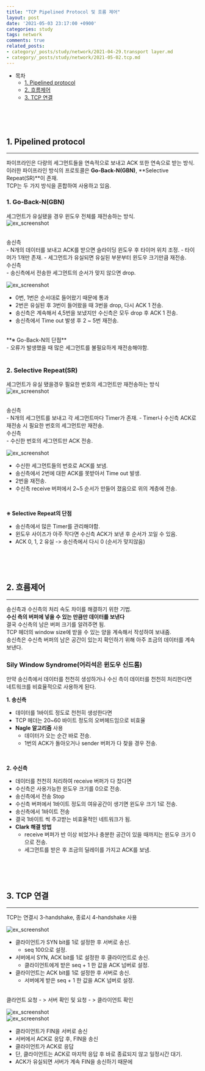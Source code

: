 ```yaml
---
title: "TCP Pipelined Protocol 및 흐름 제어"
layout: post
date: '2021-05-03 23:17:00 +0900'
categories: study
tags: network
comments: true
related_posts:
- category/_posts/study/network/2021-04-29.transport layer.md
- category/_posts/study/network/2021-05-02.tcp.md
---
```


- 목차
    - [1. Pipelined protocol](#1-pipelined-protocol)
    - [2. 흐름제어](#2-흐름제어)
    - [3. TCP 연결](#3-tcp-연결)
<br>
<br>
<br>

## 1. Pipelined protocol
---
파이프라인은 다량의 세그먼트들을 연속적으로 보내고 ACK 또한 연속으로 받는 방식.<br>
이러한 파이프라인 방식의 프로토콜은 **Go-Back-N(GBN)**, **Selective Repeat(SR)**이 존재.<br>
TCP는 두 가지 방식을 혼합하여 사용하고 있음.<br>

### 1. Go-Back-N(GBN) <br>
세그먼트가 유실됐을 경우 윈도우 전체를 재전송하는 방식.<br>
![ex_screenshot](/assets/img/gbn1.jpg)<br>

<br>
송신측 <br>
- N개의 데이터를 보내고 ACK를 받으면 슬라이딩 윈도우 후 타이머 위치 조정.
- 타이머가 1개만 존재.
- 세그먼트가 유실되면 유실된 부분부터 윈도우 크기만큼 재전송.

<br>
수신측 <br>
- 송신측에서 전송한 세그먼트의 순서가 맞지 않으면 drop.

![ex_screenshot](/assets/img/gbn2.jpg)<br>

- 0번, 1번은 순서대로 들어왔기 때문에 통과
- 2번은 유실된 후 3번이 들어왔을 때 3번을 drop, 다시 ACK 1 전송.
- 송신측은 계속해서 4,5번을 보냈지만 수신측은 모두 drop 후 ACK 1 전송.
- 송신측에서 Time out 발생 후 2 ~ 5번 재전송.

<br>
**※ Go-Back-N의 단점**<br>
- 오류가 발생했을 때 많은 세그먼트를 불필요하게 재전송해야함.

<br>
<br>

### 2. Selective Repeat(SR)
세그먼트가 유실 됐을경우 필요한 번호의 세그먼트만 재전송하는 방식<br>
![ex_screenshot](/assets/img/sr1.jpg)<br>

<br>
송신측 <br>
- N개의 세그먼트를 보내고 각 세그먼트마다 Timer가 존재.
- Timer나 수신측 ACK로 재전송 시 필요한 번호의 세그먼트만 재전송.

<br>
수신측 <br>
- 수신한 번호의 세그먼트만 ACK 전송.

![ex_screenshot](/assets/img/sr2.jpg)<br>

- 수신한 세그먼트들의 번호로 ACK를 보냄.
- 송신측에서 2번에 대한 ACK를 못받아서 Time out 발생.
- 2번을 재전송.
- 수신측 receive 버퍼에서 2~5 순서가 만들어 졌음으로 위의 계층에 전송.

<br>

**※ Selective Repeat의 단점**<br>
- 송신측에서 많은 Timer를 관리해야함.
- 윈도우 사이즈가 아주 작다면 수신측 ACK가 보낸 후 순서가 꼬일 수 있음.
- ACK 0, 1, 2 유실 -> 송신측에서 다시 0 (순서가 맞지않음)

<br>
<br>
<br>

## 2. 흐름제어
---
송신측과 수신측의 처리 속도 차이를 해결하기 위한 기법.<br>
**수신 측의 버퍼에 넣을 수 있는 만큼만 데이터를 보낸다**<br>
결국 수신측의 남은 버퍼 크기를 알려주면 됨.<br>
TCP 헤더의 window size에 받을 수 있는 양을 계속해서 작성하여 보내줌.<br>
송신측은 수신측 버퍼의 남은 공간이 있는지 확인하기 위해 아주 조금의 데이터를 계속보낸다.<br>

### Sily Window Syndrome(어리석은 윈도우 신드롬)
만약 송신측에서 데이터를 천천히 생성하거나 수신 측이 데이터를 천천히 처리한다면<br>
네트워크를 비효율적으로 사용하게 된다.<br>

**1. 송신측**

- 데이터를 1바이트 정도로 천천히 생성한다면
- TCP 헤더는 20~60 바이트 정도의 오버헤드임으로 비효율
- **Nagle 알고리즘** 사용
    - 데이터가 오는 순간 바로 전송.
    - 1번의 ACK가 돌아오거나 sender 버퍼가 다 찾을 경우 전송.

<br>

**2. 수신측**

- 데이터를 천천히 처리하여 receive 버퍼가 다 찼다면
- 수신측은 사용가능한 윈도우 크기를 0으로 전송.
- 송신측에서 전송 Stop
- 수신측 버퍼에서 1바이트 정도의 여유공간이 생기면 윈도우 크기 1로 전송.
- 송신측에서 1바이트 전송
- 결국 1바이트 씩 주고받는 비효율적인 네트워크가 됨.
- **Clark 해결 방법**
    - receive 버퍼가 반 이상 비었거나 충분한 공간이 있을 때까지는 윈도우 크기 0으로 전송.
    - 세그먼트를 받은 후 조금의 딜레이를 가지고 ACK를 보냄.


<br>
<br>
<br>

## 3. TCP 연결
---
TCP는 연결시 3-handshake, 종료시 4-handshake 사용<br>

![ex_screenshot](/assets/img/3handshake.jpg)<br>

- 클라이언트가 SYN bit를 1로 설정한 후 서버로 송신.
    - seq 100으로 설정.
- 서버에서 SYN, ACK bit를 1로 설정한 후 클라이언트로 송신.
    - 클라이언트에게 받은 seq + 1 한 값을 ACK 넘버로 설정.
- 클라이언트는 ACK bit를 1로 설정한 후 서버로 송신.
    - 서버에게 받은 seq + 1 한 값을 ACK 넘버로 설정.

<br>
클라언트 요청 - > 서버 확인 및 요청 - > 클라이언트 확인 <br>

![ex_screenshot](/assets/img/4handshake1.jpg)<br>
![ex_screenshot](/assets/img/4handshake2.jpg)<br>

- 클라이언트가 FIN을 서버로 송신
- 서버에서 ACK로 응답 후, FIN을 송신
- 클라이언트가 ACK로 응답
- 단, 클라이언트는 ACK로 마지막 응답 후 바로 종료되지 않고 일정시간 대기.
- ACK가 유실되면 서버가 계속 FIN을 송신하기 때문에

